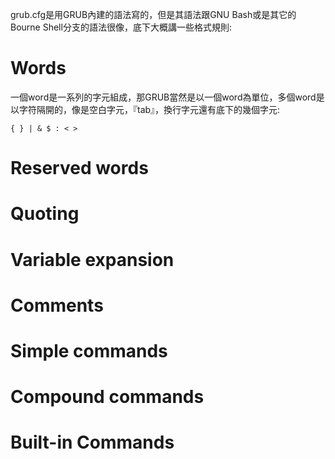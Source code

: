 grub.cfg是用GRUB內建的語法寫的，但是其語法跟GNU Bash或是其它的Bourne Shell分支的語法很像，底下大概講一些格式規則:



# Words

一個word是一系列的字元組成，那GRUB當然是以一個word為單位，多個word是以字符隔開的，像是空白字元，『tab』，換行字元還有底下的幾個字元:

`{ } | & $ : < >`

# Reserved words



# Quoting



# Variable expansion



# Comments

# Simple commands

# Compound commands

# Built-in Commands



